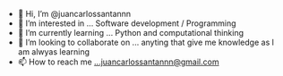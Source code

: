 - 👋 Hi, I’m @juancarlossantannn
- 👀 I’m interested in ... Software development / Programming
- 🌱 I’m currently learning ... Python and computational thinking
- 💞️ I’m looking to collaborate on ... anyting that give me knowledge as l am alwyas learning
- 📫 How to reach me ...juancarlossantannn@gmail.com
<!---
juancarlossantannn/juancarlossantannn is a ✨ special ✨ repository because its `README.md` (this file) appears on your GitHub profile.
You can click the Preview link to take a look at your changes.
--->

